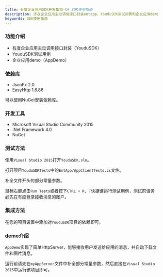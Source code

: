 ```yaml
---
title: 有度企业应用SDK开发指南-C# SDK使用指南
description: 涉及企业应用主动调用接口封装entapp、YouduSDK测试用例和企业应用demo。
keywords: SDK使用指南
---
```


### 功能介绍

- 有度企业应用主动调用接口封装（YouduSDK）
- YouduSDK测试用例
- 企业应用demo（AppDemo）

### 依赖库

- JsonFx 2.0
- EasyHttp 1.6.86

可以使用NuGet安装依赖库。

### 开发工具

- Microsoft Visual Studio Community 2015
- .Net Framework 4.0
- NuGet

### 测试方法

使用`Visual Studio 2015`打开`YouduSDK.sln`。

打开项目`YouduSDKTests`中的`EntApp/AppClientTests.cs`文件。

补全文件开头的部分常量参数。

鼠标右键点击`Run Tests`或者按下`CTRL + R, T`快捷键运行测试用例，测试前请务必先在有度登录接收消息的账户。

### 集成方法

在您的项目设置中添加对`YouduSDK`项目的依赖即可。

### demo介绍

`AppDemo`实现了简单HttpServer，能够接收用户发送给应用的消息，并自动下载文件和图片消息。

运行前请先在`myAppServer`文件中补全部分常量参数，然后直接在`Visual Studio 2015`中运行该项目即可。